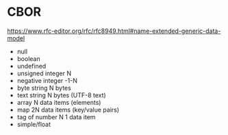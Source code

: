 # CBOR

https://www.rfc-editor.org/rfc/rfc8949.html#name-extended-generic-data-model

* null
* boolean
* undefined
* unsigned integer N
* negative integer -1-N
* byte string	N bytes
* text string	N bytes (UTF-8 text)
* array	N data items (elements)
* map	2N data items (key/value pairs)
* tag of number N	1 data item
* simple/float